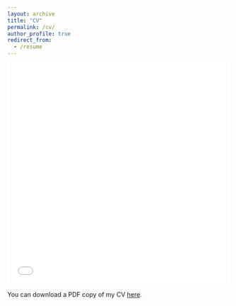 ```yaml
---
layout: archive
title: "CV"
permalink: /cv/
author_profile: true
redirect_from:
  - /resume
---
```


<iframe src="/files/Heflin_CV.pdf" width="100%" height="500" frameborder="no" border="0" marginwidth="0" marginheight="0"></iframe>
  
You can download a PDF copy of my CV [here](/files/Heflin_CV.pdf).

